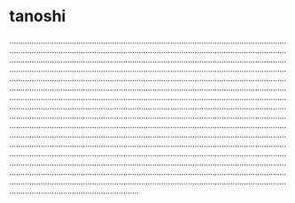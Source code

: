 # tanoshi
..........................................................................................................................................................................................................................................................................................................................................................................................................................................................................................................................................................................................................................................................................................................................................................................................................................................................................................................................................................................................................................................................................................................................................................................................................................................................................................................................................................................................................................................................................................................................................................................................................................................................................................................................................................................................................................................................................................................................................................................................................................................................................................................................